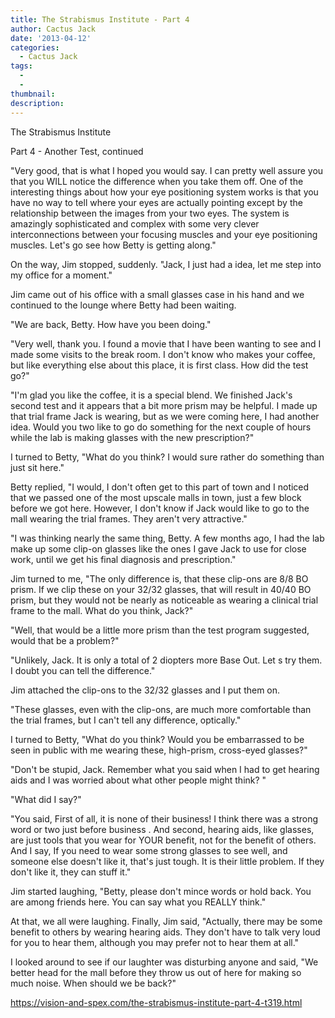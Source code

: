```yaml
---
title: The Strabismus Institute - Part 4
author: Cactus Jack
date: '2013-04-12'
categories:
  - Cactus Jack
tags:
  - 
  - 
thumbnail: 
description: 
---
```


The Strabismus Institute

Part 4 - Another Test, continued

"Very good, that is what I hoped you would say.  I can pretty well assure you that you WILL notice the difference when you take them off.  One of the interesting things about how your eye positioning system works is that you have no way to tell where your eyes are actually pointing except by the relationship between the images from your two eyes.  The system is amazingly sophisticated and complex with some very clever interconnections between your focusing muscles and your eye positioning muscles.  Let's go see how Betty is getting along."

On the way, Jim stopped, suddenly.  "Jack, I just had a idea, let me step into my office for a moment."

Jim came out of his office with a small glasses case in his hand and we continued to the lounge where Betty had been waiting.

"We are back, Betty.  How have you been doing."

"Very well, thank you.  I found a movie that I have been wanting to see and I made some visits to the break room.  I don't know who makes your coffee, but like everything else about this place, it is first class.  How did the test go?"

"I'm glad you like the coffee, it is a special blend.  We finished Jack's second test and it appears that a bit more prism may be helpful.  I made up that trial frame Jack is wearing, but as we were coming here, I had another idea.  Would you two like to go do something for the next couple of hours while the lab is making glasses with the new prescription?"

I turned to Betty,  "What do you think?  I would sure rather do something than just sit here."

Betty replied, "I would, I don't often get to this part of town and I noticed that we passed one of the most upscale malls in town, just a few block before we got here.  However, I don't know if Jack would like to go to the mall wearing the trial frames.  They aren't very attractive."

"I was thinking nearly the same thing, Betty.  A few months ago, I had the lab make up some clip-on glasses like the ones I gave Jack to use for close work, until we get his final diagnosis and prescription."

Jim turned to me, "The only difference is, that these clip-ons are 8/8 BO prism.  If we clip these on your 32/32 glasses, that will result in 40/40 BO prism, but they would not be nearly as noticeable as wearing a clinical trial frame to the mall.  What do you think, Jack?" 

"Well, that would be a little more prism than the test program suggested, would that be a problem?"

"Unlikely, Jack.  It is only a total of 2 diopters more Base Out.  Let s try them.  I doubt you can tell the difference."

Jim attached the clip-ons to the 32/32 glasses and I put them on.

"These glasses, even with the clip-ons, are much more comfortable than the trial frames, but I can't tell any difference, optically."

I turned to Betty, "What do you think?  Would you be embarrassed to be seen in public with me wearing these, high-prism, cross-eyed glasses?"

"Don't be stupid, Jack.  Remember what you said when I had to get hearing aids and I was worried about what other people might think? "

"What did I say?"

"You said,  First of all, it is none of their business!   I think there was a strong word or two just before  business .  And second, hearing aids, like glasses, are just tools that you wear for YOUR benefit, not for the benefit of others.  And I say, If you need to wear some strong glasses to see well, and someone else doesn't like it, that's just tough.  It is their little problem.  If they don't like it, they can stuff it."

Jim started laughing, "Betty, please don't mince words or hold back.  You are among friends here.  You can say what you REALLY think."

At that, we all were laughing. Finally, Jim said,  "Actually, there may be some benefit to others by wearing hearing aids.  They don't have to talk very loud for you to hear them, although you may prefer not to hear them at all."

I looked around to see if our laughter was disturbing anyone and said, "We better head for the mall before they throw us out of here for making so much noise.  When should we be back?"

https://vision-and-spex.com/the-strabismus-institute-part-4-t319.html
